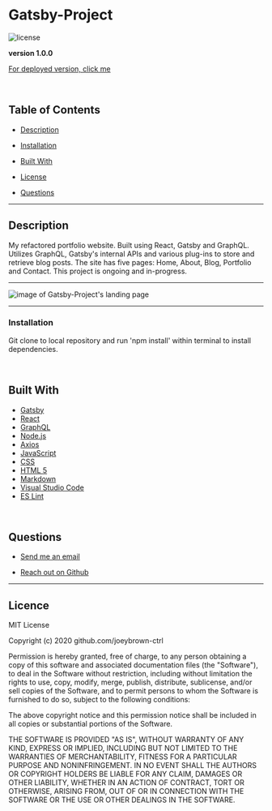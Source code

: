 # Gatsby-Project

![license](https://img.shields.io/badge/License-MIT-blue.svg)

**version 1.0.0**

[For deployed version, click me]()

<br>

  ## Table of Contents

  
* [Description](#description)

* [Installation](#installation) 
  
* [Built With](#builtwith) 
  
* [License](#license)
  
* [Questions](#questions)

  
<hr>

  ## Description 

My refactored portfolio website. Built using React, Gatsby and GraphQL. Utilizes GraphQL, Gatsby's internal APIs and various plug-ins to store and retrieve blog posts. The site has five pages: Home, About, Blog, Portfolio and Contact. This project is ongoing and in-progress.

  <hr>

![image of Gatsby-Project's landing page]()

  <hr>

  ### Installation

  Git clone to local repository and run 'npm install' within terminal to install dependencies.
  

  <br>

  ## Built With

* [Gatsby](https://www.gatsbyjs.com/)
* [React](https://reactjs.org/)
* [GraphQL](https://graphql.org/)
* [Node.js](https://nodejs.org/en/about/)
* [Axios](https://www.npmjs.com/package/axios)
* [JavaScript](https://developer.mozilla.org/en-US/docs/Web/JavaScript)
* [CSS](https://developer.mozilla.org/en-US/docs/Web/CSS)
* [HTML 5](https://developer.mozilla.org/en-US/docs/Web/Guide/HTML/HTML5)
* [Markdown](https://guides.github.com/features/mastering-markdown/)
* [Visual Studio Code](https://code.visualstudio.com/)
* [ES Lint](https://eslint.org/)

<br>

  ## Questions 
  
* [Send me an email](mailto:gjoey.brown@gmail.com)
  
* [Reach out on Github](https://github.com/joeybrown-ctrl)

<hr>

  ## Licence 
MIT License

Copyright (c) 2020 github.com/joeybrown-ctrl

Permission is hereby granted, free of charge, to any person obtaining a copy
of this software and associated documentation files (the "Software"), to deal
in the Software without restriction, including without limitation the rights
to use, copy, modify, merge, publish, distribute, sublicense, and/or sell
copies of the Software, and to permit persons to whom the Software is
furnished to do so, subject to the following conditions:

The above copyright notice and this permission notice shall be included in all
copies or substantial portions of the Software.

THE SOFTWARE IS PROVIDED "AS IS", WITHOUT WARRANTY OF ANY KIND, EXPRESS OR
IMPLIED, INCLUDING BUT NOT LIMITED TO THE WARRANTIES OF MERCHANTABILITY,
FITNESS FOR A PARTICULAR PURPOSE AND NONINFRINGEMENT. IN NO EVENT SHALL THE
AUTHORS OR COPYRIGHT HOLDERS BE LIABLE FOR ANY CLAIM, DAMAGES OR OTHER
LIABILITY, WHETHER IN AN ACTION OF CONTRACT, TORT OR OTHERWISE, ARISING FROM,
OUT OF OR IN CONNECTION WITH THE SOFTWARE OR THE USE OR OTHER DEALINGS IN THE
SOFTWARE.